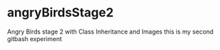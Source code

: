 # angryBirdsStage2
Angry Birds stage 2 with Class Inheritance and Images
this is my second gitbash experiment